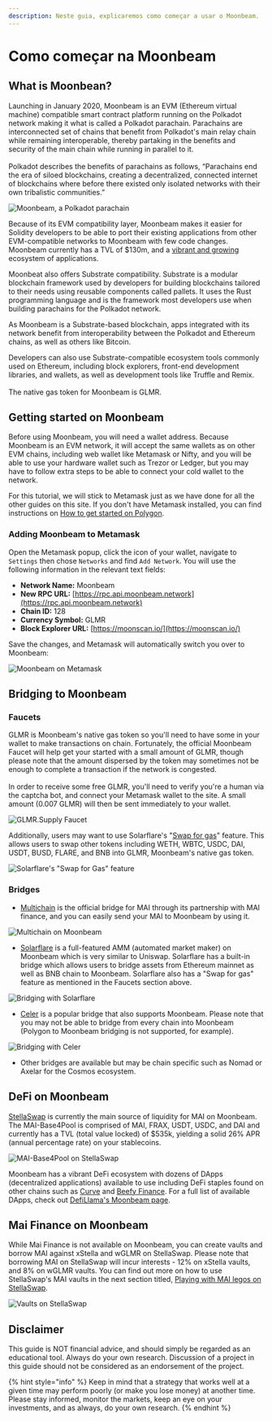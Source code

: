 ```yaml
---
description: Neste guia, explicaremos como começar a usar o Moonbeam.
---
```


# Como começar na Moonbeam

## What is Moonbean?

Launching in January 2020, Moonbeam is an EVM (Ethereum virtual machine) compatible smart contract platform running on the Polkadot network making it what is called a Polkadot parachain. Parachains are interconnected set of chains that benefit from Polkadot's main relay chain while remaining interoperable, thereby partaking in the benefits and security of the main chain while running in parallel to it.\
\
Polkadot describes the benefits of parachains as follows, “Parachains end the era of siloed blockchains, creating a decentralized, connected internet of blockchains where before there existed only isolated networks with their own tribalistic communities.”

![Moonbeam, a Polkadot parachain](<../../.gitbook/assets/moonbeam (1).jpg>)

Because of its EVM compatibility layer, Moonbeam makes it easier for Solidity developers to be able to port their existing applications from other EVM-compatible networks to Moonbeam with few code changes. Moonbeam currently has a TVL of $130m, and a [vibrant and growing](https://defillama.com/chain/Moonbeam) ecosystem of applications.

Moonbeat also offers Substrate compatibility. Substrate is a modular blockchain framework used by developers for building blockchains tailored to their needs using reusable components called pallets. It uses the Rust programming language and is the framework most developers use when building parachains for the Polkadot network.

As Moonbeam is a Substrate-based blockchain, apps integrated with its network benefit from interoperability between the Polkadot and Ethereum chains, as well as others like Bitcoin.

Developers can also use Substrate-compatible ecosystem tools commonly used on Ethereum, including block explorers, front-end development libraries, and wallets, as well as development tools like Truffle and Remix.\
\
The native gas token for Moonbeam is GLMR.

## Getting started on Moonbeam

Before using Moonbeam, you will need a wallet address. Because Moonbeam is an EVM network, it will accept the same wallets as on other EVM chains, including web wallet like Metamask or Nifty, and you will be able to use your hardware wallet such as Trezor or Ledger, but you may have to follow extra steps to be able to connect your cold wallet to the network.

For this tutorial, we will stick to Metamask just as we have done for all the other guides on this site. If you don't have Metamask installed, you can find instructions on [How to get started on Polygon](../polygon/how-to-get-started-on-polygon.md).

### Adding Moonbeam to Metamask

Open the Metamask popup, click the icon of your wallet, navigate to `Settings` then chose `Networks` and find `Add Network`. You will use the following information in the relevant text fields:

* **Network Name:** Moonbeam
* **New RPC URL:** [https://rpc.api.moonbeam.network](https://rpc.api.moonbeam.network)
* **Chain ID:** 128
* **Currency Symbol:** GLMR
* **Block Explorer URL:** [https://moonscan.io/](https://moonscan.io/)

Save the changes, and Metamask will automatically switch you over to Moonbeam:

![Moonbeam on Metamask](<../../.gitbook/assets/Screen Shot 2022-06-24 at 6.34.43 PM.png>)

## Bridging to Moonbeam

### Faucets

GLMR is Moonbeam's native gas token so you'll need to have some in your wallet to make transactions on chain. Fortunately, the official Moonbeam Faucet will help get your started with a small amount of GLMR, though please note that the amount dispersed by the token may sometimes not be enough to complete a transaction if the network is congested.\
\
In order to receive some free GLMR, you'll need to verify you're a human via the captcha bot, and connect your Metamask wallet to the site. A small amount (0.007 GLMR) will then be sent immediately to your wallet.

![GLMR.Supply Faucet](<../../.gitbook/assets/Screen Shot 2022-06-24 at 5.57.39 PM.png>)

Additionally, users may want to use Solarflare's "[Swap for gas](https://app.solarflare.io/bridge/gas-swap)" feature. This allows users to swap other tokens including WETH, WBTC, USDC, DAI, USDT, BUSD, FLARE, and BNB into GLMR, Moonbeam's native gas token.

![Solarflare's "Swap for Gas" feature](<../../.gitbook/assets/Screen Shot 2022-06-24 at 6.15.46 PM.png>)

### Bridges

* [Multichain](https://app.multichain.org/#/router) is the official bridge for MAI through its partnership with MAI finance, and you can easily send your MAI to Moonbeam by using it.

![Multichain on Moonbeam](<../../.gitbook/assets/Screen Shot 2022-06-24 at 6.03.00 PM.png>)

* [Solarflare](https://app.solarflare.io/bridge) is a full-featured AMM (automated market maker) on Moonbeam which is very similar to Uniswap. Solarflare has a built-in bridge which allows users to bridge assets from Ethereum mainnet as well as BNB chain to Moonbeam. Solarflare also has a "Swap for gas" feature as mentioned in the Faucets section above.

![Bridging with Solarflare](<../../.gitbook/assets/Screen Shot 2022-06-24 at 6.06.21 PM.png>)

* [Celer](https://cbridge.celer.network/#/transfer) is a popular bridge that also supports Moonbeam. Please note that you may not be able to bridge from every chain into Moonbeam (Polygon to Moonbeam bridging is not supported, for example).

![Bridging with Celer](<../../.gitbook/assets/Screen Shot 2022-06-24 at 6.10.32 PM.png>)

* Other bridges are available but may be chain specific such as Nomad or Axelar for the Cosmos ecosystem.

## DeFi on Moonbeam

[StellaSwap](https://app.stellaswap.com/farm) is currently the main source of liquidity for MAI on Moonbeam. The MAI-Base4Pool is comprised of MAI, FRAX, USDT, USDC, and DAI and currently has a TVL (total value locked) of $535k, yielding a solid 26% APR (annual percentage rate) on your stablecoins.

![MAI-Base4Pool on StellaSwap](<../../.gitbook/assets/Screen Shot 2022-06-24 at 5.22.32 PM.png>)

Moonbeam has a vibrant DeFi ecosystem with dozens of DApps (decentralized applications) available to use including DeFi staples found on other chains such as [Curve](https://moonbeam.curve.fi/) and [Beefy Finance](https://app.beefy.com/). For a full list of available DApps, check out [DefiLlama's Moonbeam page](https://defillama.com/chain/Moonbeam).

## Mai Finance on Moonbeam

While Mai Finance is not available on Moonbeam, you can create vaults and borrow MAI against xStella and wGLMR on StellaSwap. Please note that borrowing MAI on StellaSwap will incur interests - 12% on xStella vaults, and 8% on wGLMR vaults. You can find out more on how to use StellaSwap's MAI vaults in the next section titled, [Playing with MAI legos on StellaSwap](playing-with-mai-legos-on-stellaswap.md).

![Vaults on StellaSwap](<../../.gitbook/assets/Screen Shot 2022-06-24 at 5.01.01 PM.png>)

## Disclaimer

This guide is NOT financial advice, and should simply be regarded as an educational tool. Always do your own research. Discussion of a project in this guide should not be considered as an endorsement of the project.

{% hint style="info" %}
Keep in mind that a strategy that works well at a given time may perform poorly (or make you lose money) at another time. Please stay informed, monitor the markets, keep an eye on your investments, and as always, do your own research.
{% endhint %}
